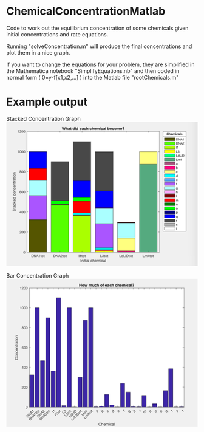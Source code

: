 # ChemicalConcentrationMatlab
Code to work out the equilibrium concentration of some chemicals given initial concentrations and rate equations.

Running "solveConcentration.m" will produce the final concentrations and plot them in a nice graph.

If you want to change the equations for your problem, they are simplified in the Mathematica notebook "SimplifyEquations.nb" and then coded in normal form ( 0=y-f[x1,x2,...] ) into the Matlab file "rootChemicals.m"

# Example output
Stacked Concentration Graph
![Stacked Concentration Graph](StackedConcentrationGraph.png)

Bar Concentration Graph
![Bar Concentration Graph](BarConcentrationGraph.png)
